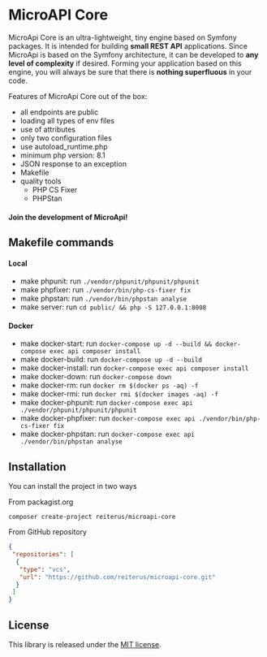 # MicroAPI Core
MicroApi Core is an ultra-lightweight, 
tiny engine based on Symfony packages. 
It is intended for building **small REST API** applications.
Since MicroApi is based on the Symfony architecture, 
it can be developed to **any level of complexity** if desired. 
Forming your application based on this engine, 
you will always be sure that there is 
**nothing superfluous** in your code.

Features of MicroApi Core out of the box:
- all endpoints are public
- loading all types of env files
- use of attributes
- only two configuration files
- use autoload_runtime.php
- minimum php version: 8.1
- JSON response to an exception
- Makefile
- quality tools
  - PHP CS Fixer
  - PHPStan

#### Join the development of MicroApi!

## Makefile commands

#### Local
- make phpunit: run `./vendor/phpunit/phpunit/phpunit`
- make phpfixer: run `./vendor/bin/php-cs-fixer fix`
- make phpstan: run `./vendor/bin/phpstan analyse`
- make server: run `cd public/ && php -S 127.0.0.1:8008`

#### Docker
- make docker-start: run `docker-compose up -d --build && docker-compose exec api composer install`
- make docker-build: run `docker-compose up -d --build`
- make docker-install: run `docker-compose exec api composer install`
- make docker-down: run `docker-compose down`
- make docker-rm: run `docker rm $(docker ps -aq) -f`
- make docker-rmi: run `docker rmi $(docker images -aq) -f`
- make docker-phpunit: run `docker-compose exec api ./vendor/phpunit/phpunit/phpunit`
- make docker-phpfixer: run `docker-compose exec api ./vendor/bin/php-cs-fixer fix`
- make docker-phpstan: run `docker-compose exec api ./vendor/bin/phpstan analyse`

## Installation
You can install the project in two ways

From packagist.org
```shell
composer create-project reiterus/microapi-core
```

From GitHub repository
```json
{
 "repositories": [
  {
   "type": "vcs",
   "url": "https://github.com/reiterus/microapi-core.git"
  }
 ]
}
```

## License

This library is released under the [MIT license](LICENSE).
